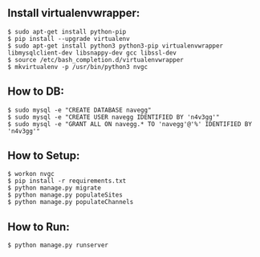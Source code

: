 ## Install virtualenvwrapper:
    $ sudo apt-get install python-pip
    $ pip install --upgrade virtualenv
    $ sudo apt-get install python3 python3-pip virtualenvwrapper libmysqlclient-dev libsnappy-dev gcc libssl-dev
    $ source /etc/bash_completion.d/virtualenvwrapper
    $ mkvirtualenv -p /usr/bin/python3 nvgc

## How to DB:
    $ sudo mysql -e "CREATE DATABASE navegg"
    $ sudo mysql -e "CREATE USER navegg IDENTIFIED BY 'n4v3gg'"
    $ sudo mysql -e "GRANT ALL ON navegg.* TO 'navegg'@'%' IDENTIFIED BY 'n4v3gg'"

## How to Setup:
    $ workon nvgc
    $ pip install -r requirements.txt
    $ python manage.py migrate
    $ python manage.py populateSites
    $ python manage.py populateChannels

## How to Run:
    $ python manage.py runserver